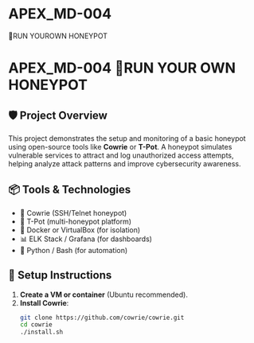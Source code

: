 # APEX_MD-004
🍯RUN YOUROWN HONEYPOT
# APEX_MD-004 🍯RUN YOUR OWN HONEYPOT

## 🛡️ Project Overview
This project demonstrates the setup and monitoring of a basic honeypot using open-source tools like **Cowrie** or **T-Pot**. A honeypot simulates vulnerable services to attract and log unauthorized access attempts, helping analyze attack patterns and improve cybersecurity awareness.

## 📦 Tools & Technologies
- 🐍 Cowrie (SSH/Telnet honeypot)
- 🧱 T-Pot (multi-honeypot platform)
- 🐳 Docker or VirtualBox (for isolation)
- 📊 ELK Stack / Grafana (for dashboards)
- 📝 Python / Bash (for automation)

## 🧰 Setup Instructions
1. **Create a VM or container** (Ubuntu recommended).
2. **Install Cowrie**:
   ```bash
   git clone https://github.com/cowrie/cowrie.git
   cd cowrie
   ./install.sh
